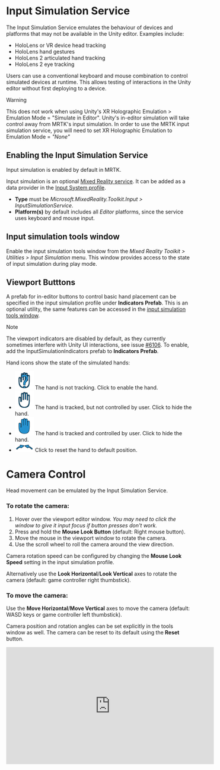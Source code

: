 # Input Simulation Service

The Input Simulation Service emulates the behaviour of devices and platforms that may not be available in the Unity editor. Examples include:
* HoloLens or VR device head tracking
* HoloLens hand gestures
* HoloLens 2 articulated hand tracking
* HoloLens 2 eye tracking

Users can use a conventional keyboard and mouse combination to control simulated devices at runtime. This allows testing of interactions in the Unity editor without first deploying to a device.

> [!WARNING]
> This does not work when using Unity's XR Holographic Emulation > Emulation Mode = "Simulate in Editor". Unity's in-editor simulation will take control away from MRTK's input simulation. In order to use the MRTK input simulation service, you will need to set XR Holographic Emulation to Emulation Mode = *"None"*

## Enabling the Input Simulation Service

Input simulation is enabled by default in MRTK.

Input simulation is an optional [Mixed Reality service](../MixedRealityServices.md). It can be added as a data provider in the [Input System profile](../Input/InputProviders.md).
* __Type__ must be _Microsoft.MixedReality.Toolkit.Input > InputSimulationService_.
* __Platform(s)__ by default includes all _Editor_ platforms, since the service uses keyboard and mouse input.

## Input simulation tools window

Enable the input simulation tools window from the  _Mixed Reality Toolkit > Utilities > Input Simulation_ menu. This window provides access to the state of input simulation during play mode.

## Viewport Butttons

A prefab for in-editor buttons to control basic hand placement can be specified in the input simulation profile under __Indicators Prefab__. This is an optional utility, the same features can be accessed in the [input simulation tools window](#input-simulation-tools-window).

> [!NOTE]
> The viewport indicators are disabled by default, as they currently sometimes interfere with Unity UI interactions, see issue [#6106](https://github.com/microsoft/MixedRealityToolkit-Unity/issues/6106). To enable, add the InputSimulationIndicators prefab to __Indicators Prefab__.


Hand icons show the state of the simulated hands:
* ![Untracked hand icon](../../Documentation/Images/InputSimulation/MRTK_InputSimulation_HandIndicator_Untracked.png "Untracked hand icon") The hand is not tracking. Click to enable the hand.
* ![Tracked hand icon](../../Documentation/Images/InputSimulation/MRTK_InputSimulation_HandIndicator_Tracked.png "Tracked hand icon") The hand is tracked, but not controlled by user. Click to hide the hand.
* ![Controlled hand icon](../../Documentation/Images/InputSimulation/MRTK_InputSimulation_HandIndicator_Controlled.png "Controlled hand icon") The hand is tracked and controlled by user. Click to hide the hand.
* ![Reset hand icon](../../Documentation/Images/InputSimulation/MRTK_InputSimulation_HandIndicator_Reset.png "Reset hand icon") Click to reset the hand to default position.

# Camera Control

Head movement can be emulated by the Input Simulation Service.

### To rotate the camera:

1. Hover over the viewport editor window.
    _You may need to click the window to give it input focus if button presses don't work._
1. Press and hold the __Mouse Look Button__ (default: Right mouse button).
1. Move the mouse in the viewport window to rotate the camera.
1. Use the scroll wheel to roll the camera around the view direction.

Camera rotation speed can be configured by changing the __Mouse Look Speed__ setting in the input simulation profile.

Alternatively use the __Look Horizontal__/__Look Vertical__ axes to rotate the camera (default: game controller right thumbstick).

### To move the camera:

Use the __Move Horizontal__/__Move Vertical__ axes to move the camera (default: WASD keys or game controller left thumbstick).

Camera position and rotation angles can be set explicitly in the tools window as well. The camera can be reset to its default using the __Reset__ button.

<iframe width="560" height="315" src="https://www.youtube.com/embed/Z7L4I1ET7GU" class="center" frameborder="0" allow="accelerometer; encrypted-media; gyroscope; picture-in-picture" allowfullscreen />

# Hand Simulation

The input simulation supports emulated hand devices. These virtual hands can interact with any object that supports regular hand devices, such as buttons or grabbable objects.

## Hand Simulation Mode

In the [input simulation tools window](#input-simulation-tools-window) the __Hand Simulation Mode__ setting switches between two distinct input models. The default mode can also be set in the input simulation profile.

* _Articulated Hands_: Simulates a fully articulated hand device with joint position data.

   Emulates HoloLens 2 interaction model.

   Interactions that are based on precise positioning of the hand or use touching can be simulated in this mode.

* _Gestures_: Simulates a simplified hand model with air tap and basic gestures.

   Emulates [HoloLens interaction model](https://docs.microsoft.com/en-us/windows/mixed-reality/gestures).

   Focus is controlled using the Gaze pointer. The _Air Tap_ gesture is used to interact with buttons.

## Controlling hand movement

Press and hold the __Left/Right Hand Control Key__ (default: *Left Shift* for left hand and *Space* for right hand) to gain control of either hand. While the manipulation key is pressed, the hand will appear in the viewport. Once the manipulation key is released the hands will disappear after a short __Hand Hide Timeout__.

Hands can be toggle on permanently in the [input simulation tools window](#input-simulation-tools-window) or by pressing the __Toggle Left/Right Hand Key__ (default: *T* for left and *Y* for right). Press the toggle key again to hide the hands again.

Mouse movement will move the hand in the view plane. Hands can be moved further or closer to the camera using the __mouse wheel__.

To rotate hands using the mouse, hold both the __Left/Right Hand Control Key__ (*Left Shift* or *Space*) _and_ the __Hand Rotate Button__ (default: *cntrl* button) then move the mouse to rotate the hand. Hand rotation speed can be configured by changing the __Mouse Hand Rotation Speed__ setting in the input simulation profile.

All hand placement can also changed in the [input simulation tools window](#input-simulation-tools-window), including resetting hands to default.

## Additional profile settings

* __Hand Depth Multiplier__ controls the sensitivity of the mouse scroll wheel depth movement. A larger number will speed up hand zoom.
* __Default Hand Distance__ is the initial distance of hands from the camera. Clicking the __Reset__ button hands will also place hands at this distance.
* __Hand Jitter Amount__ adds random motion to hands. This can be used to simulate inaccurate hand tracking on device, and ensure that interactions work well with noisy input.

<iframe width="560" height="315" src="https://www.youtube.com/embed/uRYfwuqsjBQ" class="center" frameborder="0" allow="accelerometer; encrypted-media; gyroscope; picture-in-picture" allowfullscreen />

## Hand Gestures

Hand gestures such as pinching, grabbing, poking, etc. can also be simulated.

1. First enable hand control using the __Left/Right Hand Control Key__ (*Left Shift* or *Space*)

   Alternatively toggle the hands on/off using the toggle keys (*T* or *Y*).

2. While manipulating, press and hold a mouse button to perform a hand gesture.

Each of the mouse buttons can be mapped to transform the hand shape into a different gesture using the _Left/Middle/Right Mouse Hand Gesture_ settings. The _Default Hand Gesture_ is the shape of the hand when no button is pressed.

> [!NOTE]
> The _Pinch_ gesture is the only gesture that performs the "Select" action at this point.

## One-Hand Manipulation

1. Press and  __Left/Right Hand Control Key__ (*Left Shift* or *Space*)
2. Point at object
3. Hold mouse button to pinch
4. Use mouse to move the object
5. Release mouse button to stop interaction

<iframe width="560" height="315" src="https://www.youtube.com/embed/rM0xaHam6wM" class="center" frameborder="0" allow="accelerometer; encrypted-media; gyroscope; picture-in-picture" allowfullscreen />

## Two-Hand Manipulation

For manipulating objects with two hands at the same time the persistent hand mode is recommended.

1. Toggle on both hands by pressing the toggle keys (T/Y).
1. Manipulate one hand at a time:
    1. Hold _Space_ to control the right hand
    1. Move the hand to where you want to grab the object
    1. Press mouse button to activate the _Pinch_ gesture. In persistent mode the gesture will remain active when you release the mouse button.
1. Repeat the process with the other hand, grabbing the same object in a second spot.
1. Now that both hands are grabbing the same object, you can move either of them to perform two-handed manipulation.

<iframe width="560" height="315" src="https://www.youtube.com/embed/Qol5OFNfN14" class="center" frameborder="0" allow="accelerometer; encrypted-media; gyroscope; picture-in-picture" allowfullscreen />

## GGV Interaction

1. Enable GGV simulation by switching __Hand Simulation Mode__ to _Gestures_ in the [Input Simulation Profile](#enabling-the-input-simulation-service)
1. Rotate the camera to point the gaze cursor at the interactable object (right mouse button)
1. Hold _Space_ to control the right hand
1. Click and hold _left mouse button_ to interact
1. Rotate the camera again to manipulate the object

<iframe width="560" height="315" src="https://www.youtube.com/embed/6841rRMdqWw" class="center" frameborder="0" allow="accelerometer; encrypted-media; gyroscope; picture-in-picture" allowfullscreen />

## Eye tracking

[Eye tracking simulation](../EyeTracking/EyeTracking_BasicSetup.md#simulating-eye-tracking-in-the-unity-editor) can be enabled by checking the __Simulate Eye Position__ option in the
[Input Simulation Profile](#enabling-the-input-simulation-service). This should not be used with GGV
style interactions (so ensure that __Hand Simulation Mode__ is set to _Articulated_).
